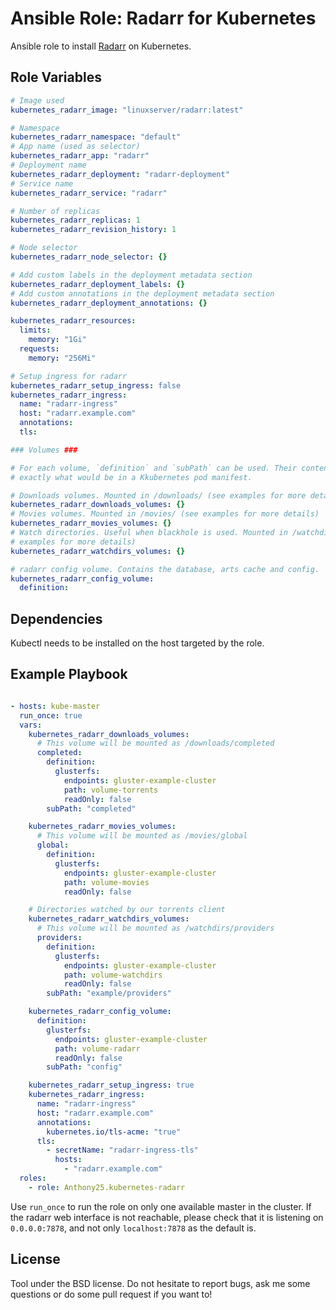 Ansible Role: Radarr for Kubernetes
===================================

Ansible role to install [Radarr](https://radarr.video/) on Kubernetes.

Role Variables
--------------

```yaml
# Image used
kubernetes_radarr_image: "linuxserver/radarr:latest"

# Namespace
kubernetes_radarr_namespace: "default"
# App name (used as selector)
kubernetes_radarr_app: "radarr"
# Deployment name
kubernetes_radarr_deployment: "radarr-deployment"
# Service name
kubernetes_radarr_service: "radarr"

# Number of replicas
kubernetes_radarr_replicas: 1
kubernetes_radarr_revision_history: 1

# Node selector
kubernetes_radarr_node_selector: {}

# Add custom labels in the deployment metadata section
kubernetes_radarr_deployment_labels: {}
# Add custom annotations in the deployment metadata section
kubernetes_radarr_deployment_annotations: {}

kubernetes_radarr_resources:
  limits:
    memory: "1Gi"
  requests:
    memory: "256Mi"

# Setup ingress for radarr
kubernetes_radarr_setup_ingress: false
kubernetes_radarr_ingress:
  name: "radarr-ingress"
  host: "radarr.example.com"
  annotations:
  tls:

### Volumes ###

# For each volume, `definition` and `subPath` can be used. Their content is
# exactly what would be in a Kkubernetes pod manifest.

# Downloads volumes. Mounted in /downloads/ (see examples for more details)
kubernetes_radarr_downloads_volumes: {}
# Movies volumes. Mounted in /movies/ (see examples for more details)
kubernetes_radarr_movies_volumes: {}
# Watch directories. Useful when blackhole is used. Mounted in /watchdirs/ (see
# examples for more details)
kubernetes_radarr_watchdirs_volumes: {}

# radarr config volume. Contains the database, arts cache and config.
kubernetes_radarr_config_volume:
  definition:
```

Dependencies
------------

Kubectl needs to be installed on the host targeted by the role.


Example Playbook
----------------

```yaml

- hosts: kube-master
  run_once: true
  vars:
    kubernetes_radarr_downloads_volumes:
      # This volume will be mounted as /downloads/completed
      completed:
        definition:
          glusterfs:
            endpoints: gluster-example-cluster
            path: volume-torrents
            readOnly: false
        subPath: "completed"

    kubernetes_radarr_movies_volumes:
      # This volume will be mounted as /movies/global
      global:
        definition:
          glusterfs:
            endpoints: gluster-example-cluster
            path: volume-movies
            readOnly: false

    # Directories watched by our torrents client
    kubernetes_radarr_watchdirs_volumes:
      # This volume will be mounted as /watchdirs/providers
      providers:
        definition:
          glusterfs:
            endpoints: gluster-example-cluster
            path: volume-watchdirs
            readOnly: false
        subPath: "example/providers"

    kubernetes_radarr_config_volume:
      definition:
        glusterfs:
          endpoints: gluster-example-cluster
          path: volume-radarr
          readOnly: false
        subPath: "config"

    kubernetes_radarr_setup_ingress: true
    kubernetes_radarr_ingress:
      name: "radarr-ingress"
      host: "radarr.example.com"
      annotations:
        kubernetes.io/tls-acme: "true"
      tls:
        - secretName: "radarr-ingress-tls"
          hosts:
            - "radarr.example.com"
  roles:
    - role: Anthony25.kubernetes-radarr
```

Use `run_once` to run the role on only one available master in the cluster.
If the radarr web interface is not reachable, please check that it is
listening on `0.0.0.0:7878`, and not only `localhost:7878` as the default is.

License
-------

Tool under the BSD license. Do not hesitate to report bugs, ask me some
questions or do some pull request if you want to!
